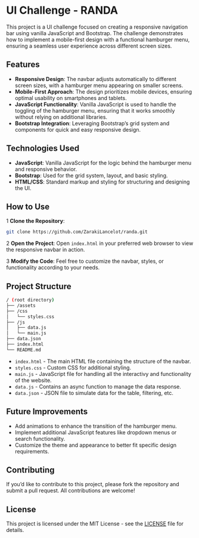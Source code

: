 # UI Challenge - RANDA

This project is a UI challenge focused on creating a responsive navigation bar using vanilla JavaScript and Bootstrap. The challenge demonstrates how to implement a mobile-first design with a functional hamburger menu, ensuring a seamless user experience across different screen sizes.

## Features

- **Responsive Design**: The navbar adjusts automatically to different screen sizes, with a hamburger menu appearing on smaller screens.
- **Mobile-First Approach**: The design prioritizes mobile devices, ensuring optimal usability on smartphones and tablets.
- **JavaScript Functionality**: Vanilla JavaScript is used to handle the toggling of the hamburger menu, ensuring that it works smoothly without relying on additional libraries.
- **Bootstrap Integration**: Leveraging Bootstrap’s grid system and components for quick and easy responsive design.

## Technologies Used

- **JavaScript**: Vanilla JavaScript for the logic behind the hamburger menu and responsive behavior.
- **Bootstrap**: Used for the grid system, layout, and basic styling.
- **HTML/CSS**: Standard markup and styling for structuring and designing the UI.

## How to Use

1 **Clone the Repository**:

```bash
git clone https://github.com/ZarakiLancelot/randa.git
```

2 **Open the Project**:
   Open `index.html` in your preferred web browser to view the responsive navbar in action.

3 **Modify the Code**:
   Feel free to customize the navbar, styles, or functionality according to your needs.

## Project Structure

```bash
/ (root directory)
├── /assets
├── /css
│   └── styles.css
├── /js
│   ├── data.js
│   └── main.js
├── data.json
├── index.html
└── README.md
```

- `index.html` - The main HTML file containing the structure of the navbar.
- `styles.css` - Custom CSS for additional styling.
- `main.js` - JavaScript file for handling all the interactivy and functionality of the website.
- `data.js` - Contains an async function to manage the data response.
- `data.json` - JSON file to simulate data for the table, filtering, etc.

## Future Improvements

- Add animations to enhance the transition of the hamburger menu.
- Implement additional JavaScript features like dropdown menus or search functionality.
- Customize the theme and appearance to better fit specific design requirements.

## Contributing

If you’d like to contribute to this project, please fork the repository and submit a pull request. All contributions are welcome!

## License

This project is licensed under the MIT License - see the [LICENSE](LICENSE) file for details.
